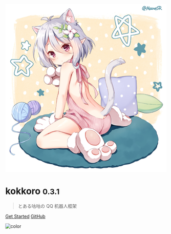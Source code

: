 ![logo](images/74237509.jpg ':size=260')

# kokkoro <small>0.3.1</small>

> とある咕咕の QQ 机器人框架

[Get Started](guide/start)
[GitHub](https://github.com/kokkorojs/kokkoro/)

![color](#ffffff)